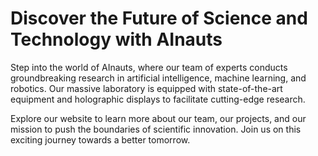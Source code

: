 <!--font:Montserrat-->

# Discover the Future of Science and Technology with AInauts

Step into the world of AInauts, where our team of experts conducts groundbreaking research in artificial intelligence, machine learning, and robotics. Our massive laboratory is equipped with state-of-the-art equipment and holographic displays to facilitate cutting-edge research.

Explore our website to learn more about our team, our projects, and our mission to push the boundaries of scientific innovation. Join us on this exciting journey towards a better tomorrow.

<!--

Write me markdown content of website with wallpaper:

"AInauts working in a massive laboratory filled with glowing equipment and holographic displays, conducting cutting-edge research."

The header of the page should not be copy of the text but rather a real content of the website which is using this wallpaper.


---


# Welcome to the World of AInauts

Experience the future of scientific research with our team of AInauts working in a massive laboratory filled with glowing equipment and holographic displays. Our cutting-edge research is at the forefront of artificial intelligence, machine learning, and robotics.

Explore our website to learn more about our team, our projects, and our mission to push the boundaries of science and technology. Join us on this exciting journey towards a better tomorrow.


---


Heading is too long, rewrite whole content.


---


# Discover the Future of Scientific Research with AInauts

Step into the world of AInauts, where cutting-edge research meets futuristic technology. Our team of experts works in a massive laboratory equipped with state-of-the-art equipment and holographic displays to conduct groundbreaking research in the fields of artificial intelligence, machine learning, and robotics.

Explore our website to learn more about our team, our projects, and our mission to push the boundaries of science and technology. Join us on this exciting journey towards a better tomorrow.


---


Heading is too long, rewrite whole content.


---


# Explore the World of AInauts: Where Science Meets Technology

Welcome to the world of AInauts, where science and technology come together to shape the future. Our team of experts conducts cutting-edge research in artificial intelligence, machine learning, and robotics in a massive laboratory filled with glowing equipment and holographic displays.

Discover our website to learn more about our team, our projects, and our mission to push the boundaries of scientific innovation. Join us on this exciting journey towards a better tomorrow.


---


Heading is too long, rewrite whole content.


---


# Discover the Future of Science and Technology with AInauts

Step into the world of AInauts, where our team of experts conducts groundbreaking research in artificial intelligence, machine learning, and robotics. Our massive laboratory is equipped with state-of-the-art equipment and holographic displays to facilitate cutting-edge research.

Explore our website to learn more about our team, our projects, and our mission to push the boundaries of scientific innovation. Join us on this exciting journey towards a better tomorrow.


---


Write me a Google font which is best fitting for the website.

Pick from the list:
- Inter
- Montserrat
- Orbitron
- Exo 2
- Open Sans
- Poppins
- Alegreya
- Barlow Condensed
- Dancing Script
- Playfair Display
- Raleway
- Great Vibes
- Roboto
- Lato
- Lobster
- Futura
- IBM Plex Sans


Write just the font name nothing else.


---


I recommend using "Montserrat" for the website.

-->
